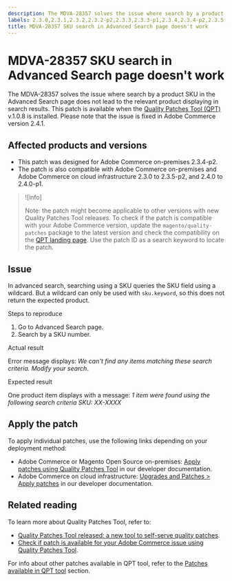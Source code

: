 ```yaml
---
description: The MDVA-28357 solves the issue where search by a product SKU in the Advanced Search page does not lead to the relevant product displaying in search results. This patch is available when the [Quality Patches Tool (QPT)](https://support.magento.com/hc/en-us/articles/360047139492) v.1.0.8 is installed. Please note that the issue is fixed in Adobe Commerce version 2.4.1.
labels: 2.3.0,2.3.1,2.3.2,2.3.2-p2,2.3.3,2.3.3-p1,2.3.4,2.3.4-p2,2.3.5,2.3.5-p1,2.3.5-p2,2.4.0,2.4.0-p1,Advanced search,QPT 1.0.8,QPT patches,Magento Commerce,Magento Commerce Cloud,search,support tools,Adobe Commerce,cloud infrastructure,on-premises
title: MDVA-28357 SKU search in Advanced Search page doesn't work
---
```


# MDVA-28357 SKU search in Advanced Search page doesn't work

The MDVA-28357 solves the issue where search by a product SKU in the Advanced Search page does not lead to the relevant product displaying in search results. This patch is available when the [Quality Patches Tool (QPT)](https://support.magento.com/hc/en-us/articles/360047139492) v.1.0.8 is installed. Please note that the issue is fixed in Adobe Commerce version 2.4.1.

## Affected products and versions

* This patch was designed for Adobe Commerce on-premises 2.3.4-p2.
* The patch is also compatible with Adobe Commerce on-premises and Adobe Commerce on cloud infrastructure 2.3.0 to 2.3.5-p2, and 2.4.0 to 2.4.0-p1.

>![info]
>
>Note: the patch might become applicable to other versions with new Quality Patches Tool releases. To check if the patch is compatible with your Adobe Commerce version, update the `magento/quality-patches` package to the latest version and check the compatibility on the [QPT landing page](https://devdocs.magento.com/quality-patches/tool.html#patch-grid). Use the patch ID as a search keyword to locate the patch.

## Issue

In advanced search, searching using a SKU queries the SKU field using a wildcard. But a wildcard can only be used with `sku.keyword`, so this does not return the expected product.

 <span class="wysiwyg-underline">Steps to reproduce</span>

1. Go to Advanced Search page.
1. Search by a SKU number.

 <span class="wysiwyg-underline">Actual result</span>

 Error message displays: *We can't find any items matching these search criteria. Modify your search*.

 <span class="wysiwyg-underline">Expected result</span>

 One product item displays with a message: *1 item were found using the following search criteria*  *SKU: XX-XXXX*

## Apply the patch

To apply individual patches, use the following links depending on your deployment method:

* Adobe Commerce or Magento Open Source on-premises: [Apply patches using Quality Patches Tool](https://devdocs.magento.com/guides/v2.4/comp-mgr/patching/mqp.html) in our developer documentation.
* Adobe Commerce on cloud infrastructure: [Upgrades and Patches > Apply patches](https://devdocs.magento.com/cloud/project/project-patch.html) in our developer documentation.

## Related reading

To learn more about Quality Patches Tool, refer to:

* [Quality Patches Tool released: a new tool to self-serve quality patches](https://support.magento.com/hc/en-us/articles/360047139492).
* [Check if patch is available for your Adobe Commerce issue using Quality Patches Tool](https://support.magento.com/hc/en-us/articles/360047125252).

For info about other patches available in QPT tool, refer to the [Patches available in QPT tool](https://support.magento.com/hc/en-us/sections/360010506631-Patches-available-in-QPT-tool-) section.
